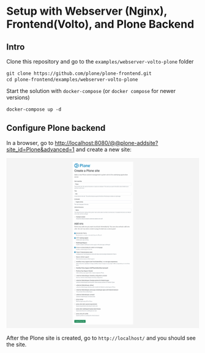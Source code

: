 # Setup with Webserver (Nginx), Frontend(Volto), and Plone Backend

## Intro

Clone this repository and go to the `examples/webserver-volto-plone` folder

```shell
git clone https://github.com/plone/plone-frontend.git
cd plone-frontend/examples/webserver-volto-plone
```

Start the solution with `docker-compose` (or `docker compose` for newer versions)

```shell
docker-compose up -d
```

## Configure Plone backend

In a browser, go to [http://localhost:8080/@@plone-addsite?site_id=Plone&advanced=1](http://localhost:8080/@@plone-addsite?site_id=Plone&advanced=1) and create a new site:

![Plone site creation](./plone-setup.png "Plone site creation")

After the Plone site is created, go to `http://localhost/` and you should see the site.

